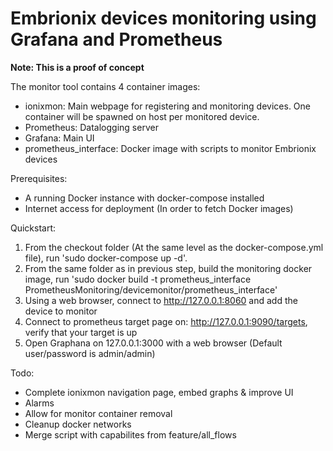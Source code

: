 # Embrionix devices monitoring using Grafana and Prometheus

**Note: This is a proof of concept**

The monitor tool contains 4 container images:
* ionixmon: Main webpage for registering and monitoring devices.  One container will be spawned on host per monitored device.
* Prometheus: Datalogging server
* Grafana: Main UI
* prometheus_interface: Docker image with scripts to monitor Embrionix devices

Prerequisites:
* A running Docker instance with docker-compose installed
* Internet access for deployment (In order to fetch Docker images)	

Quickstart:
1. From the checkout folder (At the same level as the docker-compose.yml file), run 'sudo docker-compose up -d'.
1. From the same folder as in previous step, build the monitoring docker image, run 'sudo docker build -t prometheus_interface PrometheusMonitoring/devicemonitor/prometheus_interface'
1. Using a web browser, connect to http://127.0.0.1:8060 and add the device to monitor
1. Connect to prometheus target page on: http://127.0.0.1:9090/targets, verify that your target is up
1. Open Graphana on 127.0.0.1:3000 with a web browser (Default user/password is admin/admin)

Todo:
* Complete ionixmon navigation page, embed graphs & improve UI
* Alarms
* Allow for monitor container removal
* Cleanup docker networks
* Merge script with capabilites from feature/all_flows

